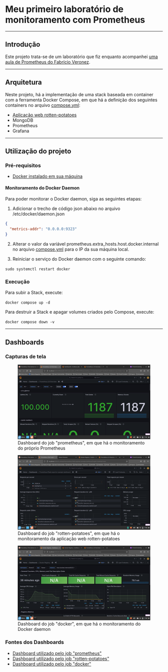 # Meu primeiro laboratório de monitoramento com Prometheus

---

## Introdução

Este projeto trata-se de um laboratório que fiz enquanto acompanhei [uma aula de Prometheus do Fabrício Veronez](https://www.youtube.com/watch?v=mwIQJ1m9ulY&pp=ygUSUHJvbWV0aGV1cyBWZXJvbmV6).

---

## Arquitetura

Neste projeto, há a implementação de uma stack baseada em container com a ferramenta Docker Compose, em que há a definição dos seguintes containers no arquivo [compose.yml](./compose.yml):

* [Aplicação web rotten-potatoes](https://github.com/KubeDev/rotten-potatoes)
* MongoDB
* Prometheus
* Grafana

---

## Utilização do projeto

### Pré-requisitos

* [Docker instalado em sua máquina](https://docs.docker.com/get-docker/)

#### Monitoramento do Docker Daemon

Para poder monitorar o Docker daemon, siga as seguintes etapas:

1. Adicionar o trecho de código json abaixo no arquivo /etc/docker/daemon.json

```json
{
  "metrics-addr": "0.0.0.0:9323"
}
```

2. Alterar o valor da variável prometheus.extra\_hosts.host.docker.internal no arquivo [compose.yml](./compose.yml) para o IP da sua máquina local.

3. Reiniciar o serviço do Docker daemon com o seguinte comando:

`sudo systemctl restart docker`

### Execução

Para subir a Stack, execute:

`docker compose up -d`

Para destruir a Stack e apagar volumes criados pelo Compose, execute:

`docker compose down -v`

---

## Dashboards

### Capturas de tela

<figure>
  <img src="./screenshots/grafana-dashboard-a.png" alt="Dashboard do job prometheus">
  <figcaption>Dashboard do job "prometheus", em que há o monitoramento do próprio Prometheus</figcaption>
</figure>

<figure>
  <img src="./screenshots/grafana-dashboard-b.png" alt="Dashboard do job rotten-potatoes">
  <figcaption>Dashboard do job "rotten-potatoes", em que há o monitoramento da aplicação web rotten-potatoes</figcaption>
</figure>

<figure>
  <img src="./screenshots/grafana-dashboard-c.png" alt="Dashboard do job docker">
  <figcaption>Dashboard do job "docker", em que há o monitoramento do Docker daemon</figcaption>
</figure>

### Fontes dos Dashboards

* [Dashboard utilizado pelo job "prometheus"](https://grafana.com/grafana/dashboards/3662-prometheus-2-0-overview/)
* [Dashboard utilizado pelo job "rotten-potatoes"](https://github.com/rycus86/prometheus_flask_exporter/blob/master/dashboards/flask_webapp.json)
* [Dashboard utilizado pelo job "docker"](https://grafana.com/grafana/dashboards/9621-docker-registry/)
